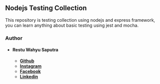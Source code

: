 ## Nodejs Testing Collection

This repository is testing collection using nodejs and express framework, you can learn anything about basic testing using jest and mocha.

### Author

- #### Restu Wahyu Saputra
  + **[Github](https://github.com/restuwahyu13)**
  + **[Instagram](https://www.instagram.com/restuvh705)**
  + **[Facebook](https://www.facebook.com/restuvanhalen)**
  + **[Linkedin](https://www.linkedin.com/in/restuwahyu13)**
